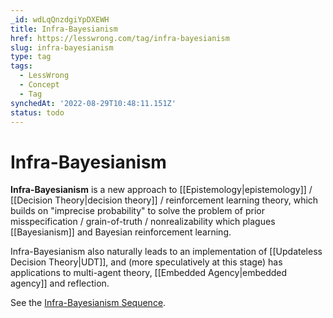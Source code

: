 ```yaml
---
_id: wdLqQnzdgiYpDXEWH
title: Infra-Bayesianism
href: https://lesswrong.com/tag/infra-bayesianism
slug: infra-bayesianism
type: tag
tags:
  - LessWrong
  - Concept
  - Tag
synchedAt: '2022-08-29T10:48:11.151Z'
status: todo
---
```


# Infra-Bayesianism

**Infra-Bayesianism** is a new approach to [[Epistemology|epistemology]] / [[Decision Theory|decision theory]] / reinforcement learning theory, which builds on "imprecise probability" to solve the problem of prior misspecification / grain-of-truth / nonrealizability which plagues [[Bayesianism]] and Bayesian reinforcement learning.

Infra-Bayesianism also naturally leads to an implementation of [[Updateless Decision Theory|UDT]], and (more speculatively at this stage) has applications to multi-agent theory, [[Embedded Agency|embedded agency]] and reflection.

See the [Infra-Bayesianism Sequence](https://www.lesswrong.com/posts/zB4f7QqKhBHa5b37a/introduction-to-the-infra-bayesianism-sequence).
